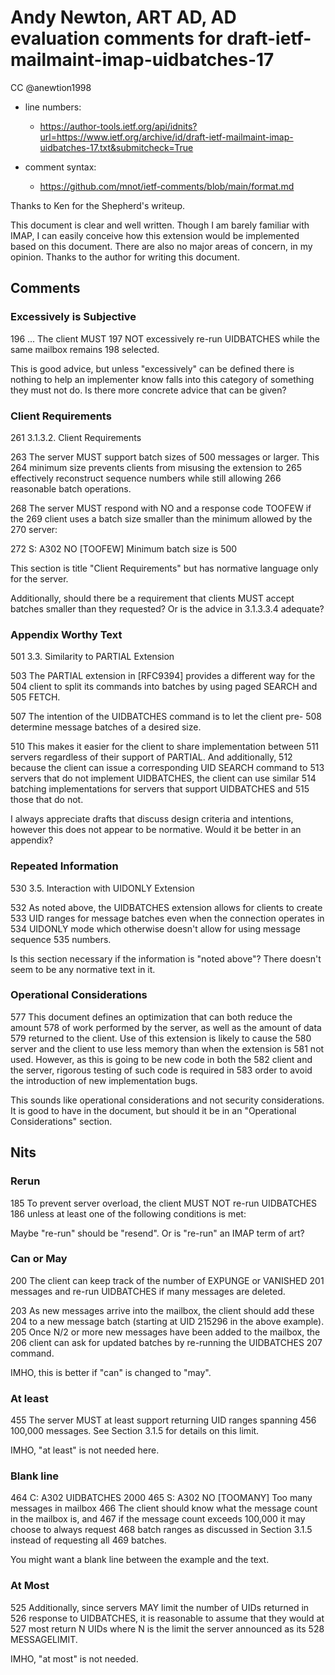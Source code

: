 # Andy Newton, ART AD, AD evaluation comments for draft-ietf-mailmaint-imap-uidbatches-17 
CC @anewtion1998

* line numbers:
  - https://author-tools.ietf.org/api/idnits?url=https://www.ietf.org/archive/id/draft-ietf-mailmaint-imap-uidbatches-17.txt&submitcheck=True

* comment syntax:
  - https://github.com/mnot/ietf-comments/blob/main/format.md

Thanks to Ken for the Shepherd's writeup.

This document is clear and well written. Though I am barely familiar with IMAP,
I can easily conceive how this extension would be implemented based on this
document. There are also no major areas of concern, in my opinion. Thanks to
the author for writing this document.

## Comments

### Excessively is Subjective

196	   ...  The client MUST
197	   NOT excessively re-run UIDBATCHES while the same mailbox remains
198	   selected.

This is good advice, but unless "excessively" can be defined there is nothing to help an implementer know
falls into this category of something they must not do. Is there more concrete advice that can be given?

### Client Requirements

261	3.1.3.2.  Client Requirements

263	   The server MUST support batch sizes of 500 messages or larger.  This
264	   minimum size prevents clients from misusing the extension to
265	   effectively reconstruct sequence numbers while still allowing
266	   reasonable batch operations.

268	   The server MUST respond with NO and a response code TOOFEW if the
269	   client uses a batch size smaller than the minimum allowed by the
270	   server:

272	   S: A302 NO [TOOFEW] Minimum batch size is 500

This section is title "Client Requirements" but has normative language only
for the server.

Additionally, should there be a requirement that clients MUST accept batches
smaller than they requested? Or is the advice in 3.1.3.3.4 adequate?

### Appendix Worthy Text

501	3.3.  Similarity to PARTIAL Extension

503	   The PARTIAL extension in [RFC9394] provides a different way for the
504	   client to split its commands into batches by using paged SEARCH and
505	   FETCH.

507	   The intention of the UIDBATCHES command is to let the client pre-
508	   determine message batches of a desired size.

510	   This makes it easier for the client to share implementation between
511	   servers regardless of their support of PARTIAL.  And additionally,
512	   because the client can issue a corresponding UID SEARCH command to
513	   servers that do not implement UIDBATCHES, the client can use similar
514	   batching implementations for servers that support UIDBATCHES and
515	   those that do not.

I always appreciate drafts that discuss design criteria and intentions,
however this does not appear to be normative. Would it be better in an appendix?

### Repeated Information

530	3.5.  Interaction with UIDONLY Extension

532	   As noted above, the UIDBATCHES extension allows for clients to create
533	   UID ranges for message batches even when the connection operates in
534	   UIDONLY mode which otherwise doesn't allow for using message sequence
535	   numbers.

Is this section necessary if the information is "noted above"? There doesn't
seem to be any normative text in it.

### Operational Considerations

577	   This document defines an optimization that can both reduce the amount
578	   of work performed by the server, as well as the amount of data
579	   returned to the client.  Use of this extension is likely to cause the
580	   server and the client to use less memory than when the extension is
581	   not used.  However, as this is going to be new code in both the
582	   client and the server, rigorous testing of such code is required in
583	   order to avoid the introduction of new implementation bugs.

This sounds like operational considerations and not security considerations.
It is good to have in the document, but should it be in an "Operational Considerations"
section.

## Nits

### Rerun

185	   To prevent server overload, the client MUST NOT re-run UIDBATCHES
186	   unless at least one of the following conditions is met:

Maybe "re-run" should be "resend". Or is "re-run" an IMAP term of art?

### Can or May

200	   The client can keep track of the number of EXPUNGE or VANISHED
201	   messages and re-run UIDBATCHES if many messages are deleted.

203	   As new messages arrive into the mailbox, the client should add these
204	   to a new message batch (starting at UID 215296 in the above example).
205	   Once N/2 or more new messages have been added to the mailbox, the
206	   client can ask for updated batches by re-running the UIDBATCHES
207	   command.

IMHO, this is better if "can" is changed to "may".

### At least

455	   The server MUST at least support returning UID ranges spanning
456	   100,000 messages.  See Section 3.1.5 for details on this limit.

IMHO, "at least" is not needed here.

### Blank line
464	   C: A302 UIDBATCHES 2000
465	   S: A302 NO [TOOMANY] Too many messages in mailbox
466	   The client should know what the message count in the mailbox is, and
467	   if the message count exceeds 100,000 it may choose to always request
468	   batch ranges as discussed in Section 3.1.5 instead of requesting all
469	   batches.

You might want a blank line between the example and the text.

### At Most

525	   Additionally, since servers MAY limit the number of UIDs returned in
526	   response to UIDBATCHES, it is reasonable to assume that they would at
527	   most return N UIDs where N is the limit the server announced as its
528	   MESSAGELIMIT.

IMHO, "at most" is not needed.
